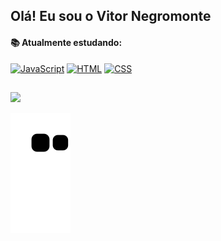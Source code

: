 ## Olá! Eu sou o Vitor Negromonte
#### 📚 Atualmente estudando:

[![JavaScript](https://img.shields.io/badge/JavaScript-20232A?style=for-the-badge&logo=javascript&logoColor=white)]() 
[![HTML](https://img.shields.io/badge/HTML5-20232A?style=for-the-badge&logo=html5&logoColor=white)]() 
[![CSS](https://img.shields.io/badge/CSS3-20232A?style=for-the-badge&logo=css3&logoColor=white)]()

## 
<div align="left">
  <a href="https://github.com/vitornegromonte">
  <img height="170em" src="https://github-readme-stats.vercel.app/api?username=vitornegromonte&show_icons=true&theme=github_dark&hide_border=true&include_all_commits=true&count_private=true"/>
  
  
  ![Snake animation](https://github.com/vitornegromonte/vitornegromonte/blob/output/github-contribution-grid-snake.svg)
